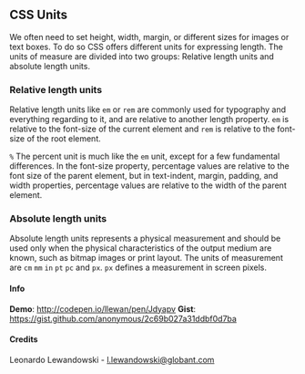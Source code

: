 ## CSS Units

We often need to set height, width, margin, or different sizes for images or text boxes. 
To do so CSS offers different units for expressing length. The units of measure are divided into two groups: Relative length units and absolute length units.

### Relative length units
Relative length units like `em` or `rem` are commonly used for typography and everything regarding to it, and are relative to another length property. 
`em` is relative to the font-size of the current element and `rem` is relative to the font-size of the root element.

`%` The percent unit is much like the `em` unit, except for a few fundamental differences. 
In the font-size property, percentage values are relative to the font size of the parent element, but in text-indent, margin, padding, and width properties, percentage values are relative to the width of the parent element.

### Absolute length units
Absolute length units represents a physical measurement and should be used only when the physical characteristics of the output medium are known, such as bitmap images or print layout.
The units of measurement are `cm` `mm` `in` `pt` `pc` and `px`. `px` defines a measurement in screen pixels.

#### Info
__Demo__: http://codepen.io/llewan/pen/Jdyapv
__Gist__: https://gist.github.com/anonymous/2c69b027a31ddbf0d7ba

#### Credits

Leonardo Lewandowski - l.lewandowski@globant.com
